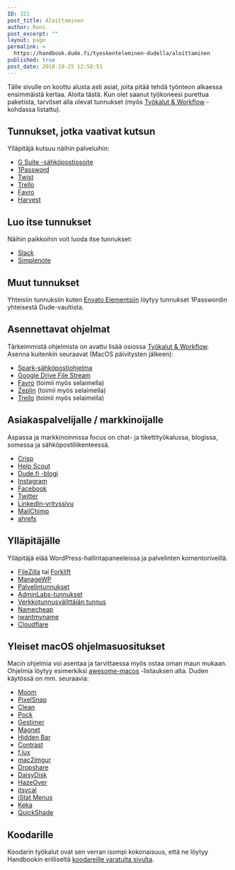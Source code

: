 ```yaml
---
ID: 321
post_title: Aloittaminen
author: Roni
post_excerpt: ""
layout: page
permalink: >
  https://handbook.dude.fi/tyoskenteleminen-dudella/aloittaminen
published: true
post_date: 2018-10-25 12:58:51
---
```

Tälle sivulle on koottu alusta asti asiat, joita pitää tehdä työnteon alkaessa ensimmäistä kertaa. Aloita tästä. Kun olet saanut työkoneesi purettua paketista, tarvitset alla olevat tunnukset (myös <a href="https://handbook.dude.fi/tyoskenteleminen-dudella/tyokalut-workflow">Työkalut &amp; Workflow</a> -kohdassa listattu).
<h2>Tunnukset, jotka vaativat kutsun</h2>
Ylläpitäjä kutsuu näihin palveluihin:
<ul>
 	<li><a href="https://admin.google.com/">G Suite -sähköpostiosoite</a></li>
 	<li><a href="https://www.1password.com/">1Password</a></li>
 	<li><a href="https://twist.com/">Twist</a></li>
 	<li><a href="https://www.trello.com/">Trello</a></li>
 	<li><a href="https://favro.com/">Favro</a></li>
 	<li><a href="https://dudet.harvestapp.com/">Harvest</a></li>
</ul>
<h2>Luo itse tunnukset</h2>
Näihin paikkoihin voit luoda itse tunnukset:
<ul>
 	<li><a href="https://dudet.slack.com/">Slack</a></li>
 	<li><a href="https://simplenote.com/">Simplenote</a></li>
</ul>
<h2>Muut tunnukset</h2>
Yhteisiin tunnuksiin kuten <a href="https://elements.envato.com/">Envato Elementsiin</a> löytyy tunnukset 1Passwordin yhteisestä Dude-vaultista.
<h2>Asennettavat ohjelmat</h2>
Tärkeimmistä ohjelmista on avattu lisää osiossa <a href="https://handbook.dude.fi/tyoskenteleminen-dudella/tyokalut-workflow">Työkalut &amp; Workflow</a>. Asenna kuitenkin seuraavat (MacOS päivitysten jälkeen):
<ul>
 	<li><a href="https://sparkmailapp.com/">Spark-sähköpostiohjelma</a></li>
 	<li><a href="https://support.google.com/a/answer/7491144?hl=en">Google Drive File Stream</a></li>
 	<li><a href="https://apps.apple.com/us/app/favro/id975245623">Favro</a> (toimii myös selaimella)</li>
 	<li><a href="https://support.zeplin.io/en/articles/244698-downloading-mac-and-windows-apps">Zeplin</a> (toimii myös selaimella)</li>
 	<li><a href="https://trello.com/fi/platforms">Trello</a> (toimii myös selaimella)</li>
</ul>
<h2>Asiakaspalvelijalle / markkinoijalle</h2>
Aspassa ja markkinoinnissa focus on chat- ja tikettityökalussa, blogissa, somessa ja sähköpostiliikenteessä.
<ul>
 	<li><a href="https://crisp.chat">Crisp</a></li>
 	<li><a href="https://www.helpscout.com/">Help Scout</a></li>
 	<li><a href="https://www.dude.fi/blogi">Dude.fi -blogi</a></li>
 	<li><a href="https://instagram.com/digitoimistodude/">Instagram</a></li>
 	<li><a href="https://www.facebook.com/digitoimistodude/">Facebook</a></li>
 	<li><a href="https://www.twitter.com/dudetoimisto/">Twitter</a></li>
 	<li><a href="https://www.linkedin.com/company/digitoimisto-dude-oy/">LinkedIn-yrityssivu</a></li>
 	<li><a href="https://mailchimp.com/">MailChimp</a></li>
 	<li><a href="https://ahrefs.com/">ahrefs</a></li>
</ul>
<h2>Ylläpitäjälle</h2>
Ylläpitäjä elää WordPress-hallintapaneeleissa ja palvelinten komentoriveillä.
<ul>
 	<li><a href="https://filezilla-project.org/">FileZilla</a> tai <a href="https://binarynights.com/">Forklift</a></li>
 	<li><a href="https://orion.managewp.com/dashboard/">ManageWP</a></li>
 	<li><a href="https://handbook.dude.fi/palvelimet">Palvelintunnukset</a></li>
 	<li><a href="https://dashboard.adminlabs.com">AdminLabs-tunnukset</a></li>
 	<li><a href="https://registry.domain.fi/s/">Verkkotunnusvälittäjän tunnus</a></li>
 	<li><a href="https://www.namecheap.com/">Namecheap</a></li>
 	<li><a href="https://iwantmyname.com/">iwantmyname</a></li>
 	<li><a href="https://www.cloudflare.com/">Cloudflare</a></li>
</ul>
<h2>Yleiset macOS ohjelmasuositukset</h2>
Macin ohjelmia voi asentaa ja tarvittaessa myös ostaa oman maun mukaan. Ohjelmia löytyy esimerkiksi <a class="github" href="https://github.com/jaywcjlove/awesome-mac">awesome-macos</a> -listauksen alta. Duden käytössä on mm. seuraavia:
<ul>
 	<li><a href="https://manytricks.com/moom/">Moom</a></li>
 	<li><a href="https://getpixelsnap.com/">PixelSnap</a></li>
 	<li><a href="https://rinik.net/clean/">Clean</a></li>
 	<li><a href="https://pock.dev/">Pock</a></li>
 	<li><a href="http://maddin.io/gestimer/">Gestimer</a></li>
 	<li><a href="https://magnet.crowdcafe.com/">Magnet</a></li>
 	<li><a href="https://github.com/dwarvesf/hidden">Hidden Bar</a></li>
 	<li><a href="https://usecontrast.com/">Contrast</a></li>
 	<li><a href="https://justgetflux.com/">f.lux</a></li>
 	<li><a href="https://github.com/mileswd/mac2imgur">mac2imgur</a></li>
 	<li><a href="https://dropshare.app/">Dropshare</a></li>
 	<li><a href="https://daisydiskapp.com/">DaisyDisk</a></li>
 	<li><a href="https://hazeover.com/">HazeOver</a></li>
 	<li><a href="https://www.mowglii.com/itsycal/">itsycal</a></li>
 	<li><a href="https://bjango.com/mac/istatmenus/">iStat Menus</a></li>
 	<li><a href="https://www.keka.io/en/">Keka</a></li>
 	<li><a href="https://apps.apple.com/us/app/quickshade/id931571202?mt=12">QuickShade</a></li>
</ul>
<h2>Koodarille</h2>
Koodarin työkalut ovat sen verran isompi kokonaisuus, että ne löytyy Handbookin erilliseltä <a href="https://handbook.dude.fi/tyoskenteleminen-dudella/kehittajalle">koodareille varatulta sivulta</a>.